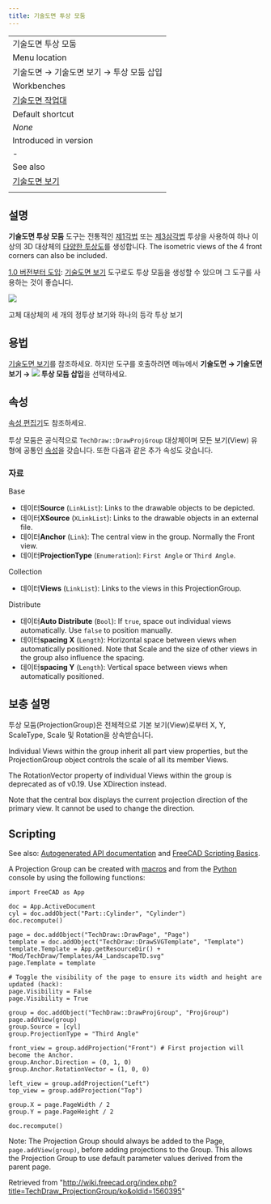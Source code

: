 ```yaml
---
title: 기술도면 투상 모둠
---
```

|  |
| --- |
| 기술도면 투상 모둠 |
| Menu location |
| 기술도면 → 기술도면 보기 → 투상 모둠 삽입 |
| Workbenches |
| [기술도면 작업대](/TechDraw_Workbench/ko "TechDraw Workbench/ko") |
| Default shortcut |
| *None* |
| Introduced in version |
| - |
| See also |
| [기술도면 보기](/TechDraw_View/ko "TechDraw View/ko") |
|  |

## 설명

**기술도면 투상 모둠** 도구는 전통적인 [제1각법](https://en.wikipedia.org/wiki/Multiview_orthographic_projection#First-angle_projection) 또는 [제3삼각법](https://en.wikipedia.org/wiki/Multiview_orthographic_projection#Third-angle_projection) 투상을 사용하여 하나 이상의 3D 대상체의 [다양한 투상도](https://en.wikipedia.org/wiki/Multiview_projection)를 생성합니다. The isometric views of the 4 front corners can also be included.

[1.0 버전부터 도입](/Release_notes_1.0 "Release notes 1.0"): [기술도면 보기](/TechDraw_View/ko "TechDraw View/ko") 도구로도 투상 모둠을 생성할 수 있으며 그 도구를 사용하는 것이 좋습니다.

![](/images/TechDraw_ProjGroup_example.png)

고체 대상체의 세 개의 정투상 보기와 하나의 등각 투상 보기

## 용법

[기술도면 보기](/TechDraw_View#Usage_Projection_Group_Item_and_Projection_Group/ko "TechDraw View")를 참조하세요. 하지만 도구를 호출하려면 메뉴에서 **기술도면 → 기술도면 보기 → ![](/images/TechDraw_ProjectionGroup.svg) 투상 모둠 삽입**을 선택하세요.

## 속성

[속성 편집기](/Property_editor/ko "Property editor/ko")도 참조하세요.

투상 모둠은 공식적으로 `TechDraw::DrawProjGroup` 대상체이며 모든 보기(View) 유형에 공통인 [속성](/TechDraw_View#Properties_Part_View/ko "TechDraw View")을 갖습니다. 또한 다음과 같은 추가 속성도 갖습니다.

### 자료

Base

* 데이터**Source** (`LinkList`): Links to the drawable objects to be depicted.
* 데이터**XSource** (`XLinkList`): Links to the drawable objects in an external file.
* 데이터**Anchor** (`Link`): The central view in the group. Normally the Front view.
* 데이터**ProjectionType** (`Enumeration`): `First Angle` or `Third Angle`.

Collection

* 데이터**Views** (`LinkList`): Links to the views in this ProjectionGroup.

Distribute

* 데이터**Auto Distribute** (`Bool`): If `true`, space out individual views automatically. Use `false` to position manually.
* 데이터**spacing X** (`Length`): Horizontal space between views when automatically positioned. Note that Scale and the size of other views in the group also influence the spacing.
* 데이터**spacing Y** (`Length`): Vertical space between views when automatically positioned.

## 보충 설명

투상 모둠(ProjectionGroup)은 전체적으로 기본 보기(View)로부터 X, Y, ScaleType, Scale 및 Rotation을 상속받습니다.

Individual Views within the group inherit all part view properties, but the ProjectionGroup object controls the scale of all its member Views.

The RotationVector property of individual Views within the group is deprecated as of v0.19. Use XDirection instead.

Note that the central box displays the current projection direction of the primary view. It cannot be used to change the direction.

## Scripting

See also: [Autogenerated API documentation](https://freecad.github.io/SourceDoc/) and [FreeCAD Scripting Basics](/FreeCAD_Scripting_Basics "FreeCAD Scripting Basics").

A Projection Group can be created with [macros](/Macros "Macros") and from the [Python](/Python "Python") console by using the following functions:

```
import FreeCAD as App

doc = App.ActiveDocument
cyl = doc.addObject("Part::Cylinder", "Cylinder")
doc.recompute()

page = doc.addObject("TechDraw::DrawPage", "Page")
template = doc.addObject("TechDraw::DrawSVGTemplate", "Template")
template.Template = App.getResourceDir() + "Mod/TechDraw/Templates/A4_LandscapeTD.svg"
page.Template = template

# Toggle the visibility of the page to ensure its width and height are updated (hack):
page.Visibility = False
page.Visibility = True

group = doc.addObject("TechDraw::DrawProjGroup", "ProjGroup")
page.addView(group)
group.Source = [cyl]
group.ProjectionType = "Third Angle"

front_view = group.addProjection("Front") # First projection will become the Anchor.
group.Anchor.Direction = (0, 1, 0)
group.Anchor.RotationVector = (1, 0, 0)

left_view = group.addProjection("Left")
top_view = group.addProjection("Top")

group.X = page.PageWidth / 2
group.Y = page.PageHeight / 2

doc.recompute()

```

Note: The Projection Group should always be added to the Page, `page.addView(group)`, before adding projections to the Group. This allows the Projection Group to use default parameter values derived from the parent page.

Retrieved from "<http://wiki.freecad.org/index.php?title=TechDraw_ProjectionGroup/ko&oldid=1560395>"